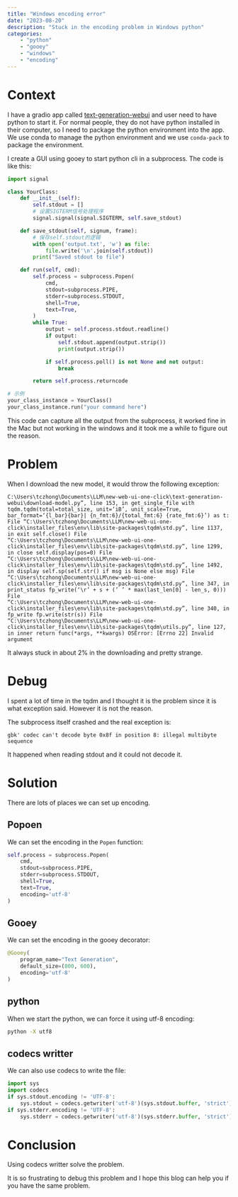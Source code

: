 ```yaml
---
title: "Windows encoding error"
date: "2023-08-20"
description: "Stuck in the encoding problem in Windows python"
categories:
    - "python"
    - "gooey"
    - "windows"
    - "encoding"
---
```



# Context

I have a gradio app called [text-generation-webui](https://github.com/cczhong11/text-generation-webui) and user need to have python to start it. For normal people, they do not have python installed in their computer, so I need to package the python environment into the app. We use conda to manage the python environment and we use `conda-pack` to package the environment.

I create a GUI using gooey to start python cli in a subprocess. The code is like this:

```python
import signal

class YourClass:
    def __init__(self):
        self.stdout = []
        # 设置SIGTERM信号处理程序
        signal.signal(signal.SIGTERM, self.save_stdout)

    def save_stdout(self, signum, frame):
        # 保存self.stdout的逻辑
        with open('output.txt', 'w') as file:
            file.write('\n'.join(self.stdout))
        print("Saved stdout to file")

    def run(self, cmd):
        self.process = subprocess.Popen(
            cmd,
            stdout=subprocess.PIPE,
            stderr=subprocess.STDOUT,
            shell=True,
            text=True,
        )
        while True:
            output = self.process.stdout.readline()
            if output:
                self.stdout.append(output.strip())
                print(output.strip())

            if self.process.poll() is not None and not output:
                break

        return self.process.returncode

# 示例
your_class_instance = YourClass()
your_class_instance.run("your command here")

```

This code can capture all the output from the subprocess, it worked fine in the Mac but not working in the windows and it took me a while to figure out the reason.

# Problem

When I download the new model, it would throw the following exception:

```
C:\Users\tczhong\Documents\LLM\new-web-ui-one-click\text-generation-webui\download-model.py”, line 153, in get_single_file with tqdm.tqdm(total=total_size, unit=‘iB’, unit_scale=True, bar_format=‘{l_bar}{bar}| {n_fmt:6}/{total_fmt:6} {rate_fmt:6}’) as t: File “C:\Users\tczhong\Documents\LLM\new-web-ui-one-click\installer_files\env\lib\site-packages\tqdm\std.py”, line 1137, in exit self.close() File 
“C:\Users\tczhong\Documents\LLM\new-web-ui-one-click\installer_files\env\lib\site-packages\tqdm\std.py”, line 1299, in close self.display(pos=0) File 
“C:\Users\tczhong\Documents\LLM\new-web-ui-one-click\installer_files\env\lib\site-packages\tqdm\std.py”, line 1492, in display self.sp(self.str() if msg is None else msg) File 
“C:\Users\tczhong\Documents\LLM\new-web-ui-one-click\installer_files\env\lib\site-packages\tqdm\std.py”, line 347, in print_status fp_write(‘\r’ + s + (’ ’ * max(last_len[0] - len_s, 0))) File 
“C:\Users\tczhong\Documents\LLM\new-web-ui-one-click\installer_files\env\lib\site-packages\tqdm\std.py”, line 340, in fp_write fp.write(str(s)) File 
“C:\Users\tczhong\Documents\LLM\new-web-ui-one-click\installer_files\env\lib\site-packages\tqdm\utils.py”, line 127, in inner return func(*args, **kwargs) OSError: [Errno 22] Invalid argument
```

It always stuck in about 2% in the downloading and pretty strange.

# Debug

I spent a lot of time in the tqdm and I thought it is the problem since it is what exception said. However it is not the reason.

The subprocess itself crashed and the real exception is:

```
gbk' codec can't decode byte 0x8f in position 8: illegal multibyte sequence
```

It happened when reading stdout and it could not decode it.

# Solution

There are lots of places we can set up encoding.

## Popoen

We can set the encoding in the `Popen` function:

```python
self.process = subprocess.Popen(
    cmd,
    stdout=subprocess.PIPE,
    stderr=subprocess.STDOUT,
    shell=True,
    text=True,
    encoding='utf-8'
)
```

## Gooey

We can set the encoding in the gooey decorator:

```python
@Gooey(
    program_name="Text Generation",
    default_size=(800, 600),
    encoding='utf-8'
)
```

## python

When we start the python, we can force it using utf-8 encoding:

```bash
python -X utf8
```

## codecs writter

We can also use codecs to write the file:

```python
import sys
import codecs
if sys.stdout.encoding != 'UTF-8':
    sys.stdout = codecs.getwriter('utf-8')(sys.stdout.buffer, 'strict')
if sys.stderr.encoding != 'UTF-8':
    sys.stderr = codecs.getwriter('utf-8')(sys.stderr.buffer, 'strict')
```

# Conclusion

Using codecs writter solve the problem.


It is so frustrating to debug this problem and I hope this blog can help you if you have the same problem.

